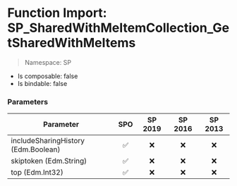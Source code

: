 # Function Import: SP_SharedWithMeItemCollection_GetSharedWithMeItems

> Namespace: SP

- Is composable: false
- Is bindable: false

### Parameters

Parameter | SPO | SP 2019 | SP 2016 | SP 2013
----------|:---:|:-------:|:-------:|:-------:
includeSharingHistory (Edm.Boolean) | ✅ | ❌ | ❌ | ❌
skiptoken (Edm.String) | ✅ | ❌ | ❌ | ❌
top (Edm.Int32) | ✅ | ❌ | ❌ | ❌